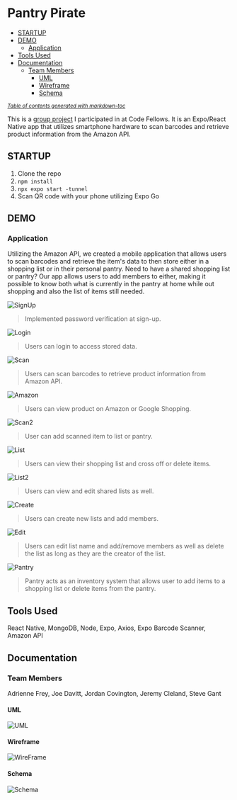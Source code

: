 # Pantry Pirate

* [STARTUP](#startup)
* [DEMO](#demo)
  * [Application](#application)
* [Tools Used](#tools-used)
* [Documentation](#documentation)
  * [Team Members](#team-members)
    * [UML](#uml)
    * [Wireframe](#wireframe)
    * [Schema](#schema)

<small><i><a href='http://ecotrust-canada.github.io/markdown-toc/'>Table of contents generated with markdown-toc</a></i></small>

This is a [group project](https://github.com/PriceFinder/PantryPirate-FE) I participated in at Code Fellows. It is an Expo/React Native app that utilizes smartphone hardware to scan barcodes and retrieve product information from the Amazon API.

## STARTUP

1. Clone the repo
2. `npm install`
3. `npx expo start -tunnel`
4. Scan QR code with your phone utilizing Expo Go

## DEMO

### Application

Utilizing the Amazon API, we created a mobile application that allows users to scan barcodes and retrieve the item's data to then store either in a shopping list or in their personal pantry. Need to have a shared shopping list or pantry? Our app allows users to add members to either, making it possible to know both what is currently in the pantry at home while out shopping and also the list of items still needed.

![SignUp](./assets/demo/login1.gif)
> Implemented password verification at sign-up.

![Login](./assets/demo/login2.gif)
> Users can login to access stored data.

![Scan](./assets/demo/scan.gif)
> Users can scan barcodes to retrieve product information from Amazon API.

![Amazon](./assets/demo/amazon.gif)
> Users can view product on Amazon or Google Shopping.

![Scan2](./assets/demo/scan2.gif)
> User can add scanned item to list or pantry.

![List](./assets/demo/list1.gif)
> Users can view their shopping list and cross off or delete items.

![List2](./assets/demo/list2.gif)
> Users can view and edit shared lists as well.

![Create](./assets/demo/createList.gif)
> Users can create new lists and add members.

![Edit](./assets/demo/editList.gif)
> Users can edit list name and add/remove members as well as delete the list as long as they are the creator of the list.

![Pantry](./assets/demo/pantry.gif)
> Pantry acts as an inventory system that allows user to add items to a shopping list or delete items from the pantry.

## Tools Used

React Native, MongoDB, Node, Expo, Axios, Expo Barcode Scanner, Amazon API

## Documentation

### Team Members

Adrienne Frey, Joe Davitt, Jordan Covington, Jeremy Cleland, Steve Gant

#### UML

![UML](assets/PantryPirate_UML.png)

#### Wireframe

![WireFrame](/assets/pricefinderWF.png)

#### Schema

![Schema](assets/PantryPirateSchema.PNG)
